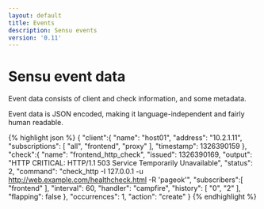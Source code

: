 ```yaml
---
layout: default
title: Events
description: Sensu events
version: '0.11'
---
```


# Sensu event data

Event data consists of client and check information, and some metadata.

Event data is JSON encoded, making it  language-independent and fairly human readable.

{% highlight json %}
    {
      "client":{
        "name": "host01",
        "address": "10.2.1.11",
        "subscriptions": [
          "all",
          "frontend",
          "proxy"
        ],
        "timestamp": 1326390159
      },
      "check":{
        "name": "frontend_http_check",
        "issued": 1326390169,
        "output": "HTTP CRITICAL: HTTP/1.1 503 Service Temporarily Unavailable",
        "status": 2,
        "command": "check_http -I 127.0.0.1 -u http://web.example.com/healthcheck.html -R 'pageok'",
        "subscribers":[
          "frontend"
        ],
        "interval": 60,
        "handler": "campfire",
        "history": [
          "0",
          "2"
        ],
        "flapping": false
      },
      "occurrences": 1,
      "action": "create"
    }
{% endhighlight %}
